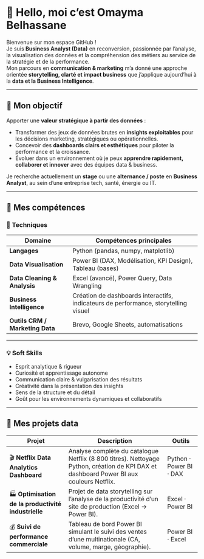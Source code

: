 # 👋 Hello, moi c’est Omayma Belhassane

Bienvenue sur mon espace GitHub !  
Je suis **Business Analyst (Data)** en reconversion, passionnée par l’analyse, la visualisation des données et la compréhension des métiers au service de la stratégie et de la performance.  
Mon parcours en **communication & marketing** m’a donné une approche orientée **storytelling, clarté et impact business** que j’applique aujourd’hui à la **data et la Business Intelligence**.

---

## 🎯 Mon objectif
Apporter une **valeur stratégique à partir des données** :
- Transformer des jeux de données brutes en **insights exploitables** pour les décisions marketing, stratégiques ou opérationnelles.  
- Concevoir des **dashboards clairs et esthétiques** pour piloter la performance et la croissance.  
- Évoluer dans un environnement où je peux **apprendre rapidement, collaborer et innover** avec des équipes data & business.

Je recherche actuellement un **stage** ou une **alternance / poste** en **Business Analyst**, au sein d’une entreprise tech, santé, énergie ou IT.

---

## 🧠 Mes compétences

### 🧮 **Techniques**
| Domaine | Compétences principales |
|----------|-------------------------|
| **Langages** | Python (pandas, numpy, matplotlib) |
| **Data Visualisation** | Power BI (DAX, Modélisation, KPI Design), Tableau (bases) |
| **Data Cleaning & Analysis** | Excel (avancé), Power Query, Data Wrangling |
| **Business Intelligence** | Création de dashboards interactifs, indicateurs de performance, storytelling visuel |
| **Outils CRM / Marketing Data** | Brevo, Google Sheets, automatisations |

---

### 💡 **Soft Skills**
- Esprit analytique & rigueur  
- Curiosité et apprentissage autonome  
- Communication claire & vulgarisation des résultats  
- Créativité dans la présentation des insights  
- Sens de la structure et du détail  
- Goût pour les environnements dynamiques et collaboratifs  

---

## 💼 Mes projets data

| Projet | Description | Outils |
|--------|--------------|--------|
| 🎬 **Netflix Data Analytics Dashboard** | Analyse complète du catalogue Netflix (8 800 titres). Nettoyage Python, création de KPI DAX et dashboard Power BI aux couleurs Netflix. | Python · Power BI · DAX |
| 🏭 **Optimisation de la productivité industrielle** | Projet de data storytelling sur l’analyse de la productivité d’un site de production (Excel → Power BI). | Excel · Power BI |
| 💰 **Suivi de performance commerciale** | Tableau de bord Power BI simulant le suivi des ventes d’une multinationale (CA, volume, marge, géographie). | Power BI · Excel |


